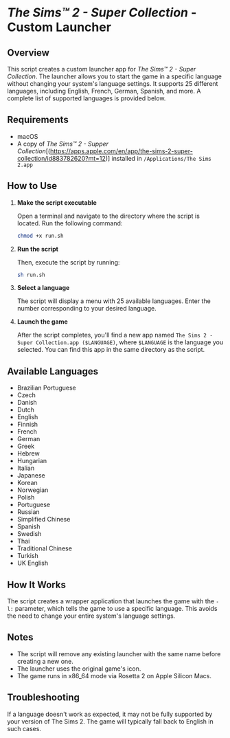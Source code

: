 # _The Sims™ 2 - Super Collection_ - Custom Launcher

## Overview

This script creates a custom launcher app for _The Sims™ 2 - Super Collection_. The launcher allows you to start the game in a specific language without changing your system's language settings. It supports 25 different languages, including English, French, German, Spanish, and more. A complete list of supported languages is provided below.

## Requirements

- macOS
- A copy of _The Sims™ 2 - Supper Collection_[(https://apps.apple.com/en/app/the-sims-2-super-collection/id883782620?mt=12)] installed in `/Applications/The Sims 2.app`

## How to Use

1. **Make the script executable**

   Open a terminal and navigate to the directory where the script is located. Run the following command:

   ```bash
   chmod +x run.sh
   ```

2. **Run the script**

   Then, execute the script by running:

   ```bash
   sh run.sh
   ```

3. **Select a language**

   The script will display a menu with 25 available languages. Enter the number corresponding to your desired language.

4. **Launch the game**

   After the script completes, you'll find a new app named `The Sims 2 - Super Collection.app ($LANGUAGE)`, where `$LANGUAGE` is the language you selected. You can find this app in the same directory as the script.

## Available Languages

- Brazilian Portuguese
- Czech
- Danish
- Dutch
- English
- Finnish
- French
- German
- Greek
- Hebrew
- Hungarian
- Italian
- Japanese
- Korean
- Norwegian
- Polish
- Portuguese
- Russian
- Simplified Chinese
- Spanish
- Swedish
- Thai
- Traditional Chinese
- Turkish
- UK English

## How It Works

The script creates a wrapper application that launches the game with the `-l:` parameter, which tells the game to use a specific language. This avoids the need to change your entire system's language settings.

## Notes

- The script will remove any existing launcher with the same name before creating a new one.
- The launcher uses the original game's icon.
- The game runs in x86_64 mode via Rosetta 2 on Apple Silicon Macs.

## Troubleshooting

If a language doesn't work as expected, it may not be fully supported by your version of The Sims 2. The game will typically fall back to English in such cases.
